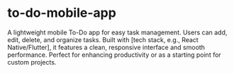 # to-do-mobile-app
A lightweight mobile To-Do app for easy task management. Users can add, edit, delete, and organize tasks. Built with [tech stack, e.g., React Native/Flutter], it features a clean, responsive interface and smooth performance. Perfect for enhancing productivity or as a starting point for custom projects.
